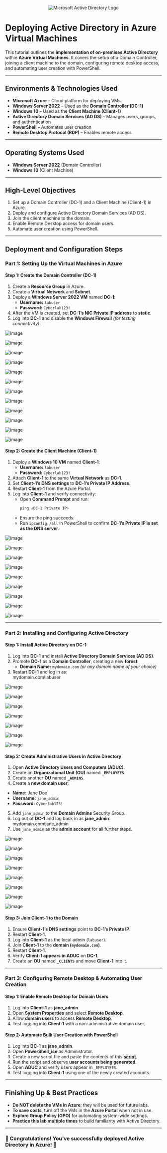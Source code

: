 <p align="center">
<img src="https://i.imgur.com/pU5A58S.png" alt="Microsoft Active Directory Logo"/>
</p>

# Deploying Active Directory in Azure Virtual Machines  

This tutorial outlines the **implementation of on-premises Active Directory** within **Azure Virtual Machines**. It covers the setup of a Domain Controller, joining a client machine to the domain, configuring remote desktop access, and automating user creation with PowerShell.  

---

## Environments & Technologies Used  
- **Microsoft Azure** – Cloud platform for deploying VMs  
- **Windows Server 2022** – Used as the **Domain Controller (DC-1)**  
- **Windows 10** – Used as the **Client Machine (Client-1)**  
- **Active Directory Domain Services (AD DS)** – Manages users, groups, and authentication  
- **PowerShell** – Automates user creation  
- **Remote Desktop Protocol (RDP)** – Enables remote access  

---

## Operating Systems Used  
- **Windows Server 2022** (Domain Controller)  
- **Windows 10** (Client Machine)  

---

## High-Level Objectives  
1. Set up a Domain Controller (DC-1) and a Client Machine (Client-1) in Azure.  
2. Deploy and configure Active Directory Domain Services (AD DS).  
3. Join the client machine to the domain.  
4. Enable Remote Desktop access for domain users.  
5. Automate user creation using PowerShell.  

---

## Deployment and Configuration Steps  

### **Part 1: Setting Up the Virtual Machines in Azure**  

#### **Step 1: Create the Domain Controller (DC-1)**  
1. Create a **Resource Group** in Azure.  
2. Create a **Virtual Network** and **Subnet**.  
3. Deploy a **Windows Server 2022 VM** named **DC-1**:  
   - **Username:** `labuser`  
   - **Password:** `Cyberlab123!`  
4. After the VM is created, set **DC-1’s NIC Private IP address** to **static**.  
5. Log into **DC-1** and disable the **Windows Firewall** *(for testing connectivity)*.  

![image](https://github.com/user-attachments/assets/93cc2566-a5b9-416b-9a76-4ee392d204d9)

![image](https://github.com/user-attachments/assets/eb567bee-5910-4a77-a501-d6a09aa2f425)

![image](https://github.com/user-attachments/assets/0f3197d0-2f88-49f1-9ba8-f5ba989fb8a5)

![image](https://github.com/user-attachments/assets/d1a513cf-2986-4071-9a04-32c16e52285f)

![image](https://github.com/user-attachments/assets/b4e3c750-e29f-4871-9172-5ebe76d77e90)

![image](https://github.com/user-attachments/assets/4ce8c5b5-1662-447d-b015-5809e37ddb81)

![image](https://github.com/user-attachments/assets/6d60f02c-5cb3-4a00-8922-cb94bf75df17)

![image](https://github.com/user-attachments/assets/5d481ecb-468a-4da0-aff7-847a3acf46e7)

![image](https://github.com/user-attachments/assets/f820d694-f49e-4915-8f95-bac0d06b6c09)

![image](https://github.com/user-attachments/assets/f9136e63-2b9e-47e3-a361-2d4a636913e2)

![image](https://github.com/user-attachments/assets/d527a961-342b-43d2-b24e-d28f205e8434)

![image](https://github.com/user-attachments/assets/367b8424-27e7-4bf8-bdec-f2dab2f80ad9)

#### **Step 2: Create the Client Machine (Client-1)**  
1. Deploy a **Windows 10 VM** named **Client-1**:  
   - **Username:** `labuser`  
   - **Password:** `Cyberlab123!`  
2. Attach **Client-1** to the same **Virtual Network** as **DC-1**.  
3. Set **Client-1’s DNS settings** to **DC-1’s Private IP Address**.  
4. Restart **Client-1** from the Azure Portal.  
5. Log into **Client-1** and verify connectivity:  
   - Open **Command Prompt** and run:  
     ```powershell
     ping <DC-1 Private IP>
     ```  
   - Ensure the ping succeeds.  
   - Run `ipconfig /all` in PowerShell to confirm **DC-1’s Private IP is set as the DNS server**.  

![image](https://github.com/user-attachments/assets/fa19312e-add4-457e-af38-17f62710ce27)

![image](https://github.com/user-attachments/assets/ea8638e5-dfdb-4714-beec-6a7ccaf956ce)

![image](https://github.com/user-attachments/assets/04141940-6302-4723-8588-f426ab38b6bf)

![image](https://github.com/user-attachments/assets/78a8413d-b363-4f91-9fdd-7192100359e8)

![image](https://github.com/user-attachments/assets/81a8a448-d3fb-44d7-9346-8c4043c6eaa2)

![image](https://github.com/user-attachments/assets/d6f22109-2645-427f-a1be-2a3e78fba827)

![image](https://github.com/user-attachments/assets/b9f586b9-4689-42f7-82b3-e23f43730855)

![image](https://github.com/user-attachments/assets/7ddaef2f-5e48-4456-914d-9325f2c150c8)

![image](https://github.com/user-attachments/assets/d1db6914-d444-4be3-9a32-3f184c26a207)



---

### **Part 2: Installing and Configuring Active Directory**  

#### **Step 1: Install Active Directory on DC-1**  
1. Log into **DC-1** and install **Active Directory Domain Services (AD DS)**.  
2. Promote **DC-1** as a **Domain Controller**, creating a new **forest**:  
   - **Domain Name:** `mydomain.com` *(or any domain name of your choice)*  
3. Restart **DC-1** and log in as:  
mydomain.com\labuser

![image](https://github.com/user-attachments/assets/c1b4ca60-0bfd-4f5f-91dd-9a5926d20fe6)

![image](https://github.com/user-attachments/assets/c7c891ec-3d88-467a-b381-c98cff8cad31)

![image](https://github.com/user-attachments/assets/4408907c-c955-43bc-9af8-fb29441756e5)

![image](https://github.com/user-attachments/assets/fa99d26e-54b8-49c5-84f8-d3bdd7223278)

![image](https://github.com/user-attachments/assets/8f1b77ab-a812-4f8c-bfd2-881d119abe9a)

![image](https://github.com/user-attachments/assets/86d7edb7-8688-489e-9a32-e17762685bee)

![image](https://github.com/user-attachments/assets/9dc22556-7b43-4ef5-80f5-a70ad6e1690c)



#### **Step 2: Create Administrative Users in Active Directory**  
1. Open **Active Directory Users and Computers (ADUC)**. 
2. Create an **Organizational Unit (OU)** named **`_EMPLOYEES`**.  
3. Create another **OU** named **`_ADMINS`**.  
4. Create a **new domain user**:  
- **Name:** Jane Doe  
- **Username:** `jane_admin`  
- **Password:** `Cyberlab123!`  
5. Add `jane_admin` to the **Domain Admins** Security Group.  
6. Log out of **DC-1** and log back in as **jane_admin**:  
mydomain.com\jane_admin
7. Use `jane_admin` as the **admin account** for all further steps.  

![image](https://github.com/user-attachments/assets/2df64a27-b0d9-4d7a-9048-38825f7936b6)

![image](https://github.com/user-attachments/assets/94f1d142-20b3-4837-a7f3-f0548f7469ec)

![image](https://github.com/user-attachments/assets/52ff97eb-2c20-40bf-ac79-664fbcf851b3)

![image](https://github.com/user-attachments/assets/3e0d7638-058d-4abe-aea4-823d9d9db064)

![image](https://github.com/user-attachments/assets/96b7e726-1c1b-421b-8681-9622e40e803a)

![image](https://github.com/user-attachments/assets/e2bb63d0-b6f3-483d-afa2-e66679b775ad)

![image](https://github.com/user-attachments/assets/641f3d7c-d8a6-419f-bda6-dd3103f4adea)

![image](https://github.com/user-attachments/assets/804095ee-c4c4-404a-9ce6-64b51e3cac48)





#### **Step 3: Join Client-1 to the Domain**  
1. Ensure **Client-1’s DNS settings** point to **DC-1’s Private IP**.  
2. Restart **Client-1**.  
3. Log into **Client-1** as the local admin (`labuser`).  
4. Join **Client-1** to the **domain (`mydomain.com`)**.  
5. Restart **Client-1**.  
6. Verify **Client-1 appears in ADUC** on **DC-1**.  
7. Create an **OU** named **`_CLIENTS`** and move **Client-1** into it.  



---

### **Part 3: Configuring Remote Desktop & Automating User Creation**  

#### **Step 1: Enable Remote Desktop for Domain Users**  
1. Log into **Client-1** as **jane_admin**.  
2. Open **System Properties** and select **Remote Desktop**.  
3. Allow **domain users** to access **Remote Desktop**.  
4. Test logging into **Client-1** with a non-administrative domain user.  



#### **Step 2: Automate Bulk User Creation with PowerShell**  
1. Log into **DC-1** as **jane_admin**.  
2. Open **PowerShell_ise** as Administrator.  
3. Create a new script file and paste the contents of this [**script**](https://github.com/joshmadakor1/AD_PS/blob/master/Generate-Names-Create-Users.ps1).  
4. Run the script and observe **user accounts being generated**.  
5. Open **ADUC** and verify users appear in `_EMPLOYEES`.  
6. Test logging into **Client-1** using one of the newly created accounts.  


---

## **Finishing Up & Best Practices**  
- **Do NOT delete the VMs in Azure**; they will be used for future labs.  
- **To save costs**, turn off the VMs in the **Azure Portal** when not in use.  
- **Explore Group Policy (GPO)** for automating system-wide settings.  
- **Practice this lab multiple times** to build familiarity with Active Directory.  

---

### 🎉 **Congratulations! You’ve successfully deployed Active Directory in Azure!** 🎉
